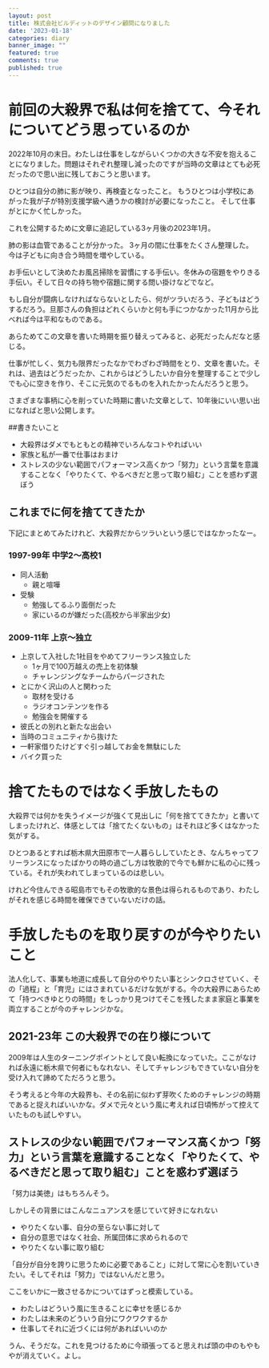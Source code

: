 ```yaml
---
layout: post
title: 株式会社ビルディットのデザイン顧問になりました
date: '2023-01-18'
categories: diary
banner_image: ""
featured: true
comments: true
published: true
---
```


# 前回の大殺界で私は何を捨てて、今それについてどう思っているのか

2022年10月の末日。わたしは仕事をしながらいくつかの大きな不安を抱えることになりました。問題はそれぞれ整理し減ったのですが当時の文章はとても必死だったので思い出に残しておこうと思います。

<!--more-->

ひとつは自分の肺に影が映り、再検査となったこと。
もうひとつは小学校にあがった我が子が特別支援学級へ通うかの検討が必要になったこと。
そして仕事がとにかく忙しかった。

これを公開するために文章に追記している3ヶ月後の2023年1月。

肺の影は血管であることが分かった。
3ヶ月の間に仕事をたくさん整理した。
今は子どもに向き合う時間を増やしている。

お手伝いとして決めたお風呂掃除を習慣にする手伝い。冬休みの宿題をやりきる手伝い。そして日々の持ち物や宿題に関する問い掛けなどでなど。

もし自分が闘病しなければならないとしたら、何がツラいだろう、子どもはどうするだろう。旦那さんの負担はどれくらいかと何も手につかなかった11月から比べれば今は平和なものである。

あらためてこの文章を書いた時期を振り替えってみると、必死だったんだなと感じる。

仕事が忙しく、気力も限界だったなかでわざわざ時間をとり、文章を書いた。それは、過去はどうだったか、これからはどうしたいか自分を整理することで少しでも心に空きを作り、そこに元気のでるものを入れたかったんだろうと思う。

さまざまな事柄に心を削っていた時期に書いた文章として、10年後にいい思い出になればと思い公開します。

##書きたいこと
* 大殺界はダメでもともとの精神でいろんなコトやればいい
* 家族と私が一番で仕事はおまけ
* ストレスの少ない範囲でパフォーマンス高くかつ「努力」という言葉を意識することなく「やりたくて、やるべきだと思って取り組む」ことを惑わず選ぼう

## これまでに何を捨ててきたか
下記にまとめてみたけれど、大殺界だからツラいという感じではなかったなー。

### 1997-99年 中学2〜高校1
* 同人活動
  * 親と喧嘩
* 受験
  * 勉強してるふり面倒だった
  * 家にいるのが嫌だった(高校から半家出少女)

### 2009-11年 上京〜独立
* 上京して入社した1社目をやめてフリーランス独立した
  * 1ヶ月で100万越えの売上を初体験
  * チャレンジングなチームからパージされた
* とにかく沢山の人と関わった
  * 取材を受ける
  * ラジオコンテンツを作る
  * 勉強会を開催する
* 彼氏との別れと新たな出会い
 * 当時のコミュニティから抜けた
 * 一軒家借りたけどすぐ引っ越してお金を無駄にした
* バイク買った

# 捨てたものではなく手放したもの

大殺界では何かを失うイメージが強くて見出しに「何を捨ててきたか」と書いてしまったけれど、体感としては「捨てたくないもの」はそれほど多くはなかった気がする。

ひとつあるとすれば栃木県大田原市で一人暮らししていたとき、なんちゃってフリーランスになったばかりの時の過ごし方は牧歌的で今でも鮮かに私の心に残っている。それが失われてしまっているのは悲しい。

けれど今住んできる昭島市でもその牧歌的な景色は得られるものであり、わたしがそれを感じる時間を確保できていないだけの話。

# 手放したものを取り戻すのが今やりたいこと

法人化して、事業も地道に成長して自分のやりたい事とシンクロさせていく、その「過程」と「育児」にはさまれているだけな気がする。今の大殺界にあらためて「持つべきゆとりの時間」をしっかり見つけてそこを残したまま家庭と事業を両立することが今のチャレンジかな。

## 2021-23年 この大殺界での在り様について

2009年は人生のターニングポイントとして良い転換になっていた。ここがなければ永遠に栃木県で何者にもなれない、そしてチャレンジもできていない自分を受け入れて諦めてただろうと思う。

そう考えると今年の大殺界も、その名前に似わず芽吹くためのチャレンジの時期であると捉えればいいかな。ダメで元々という風に考えれば日頃怖がって控えていたものも試しやすい。

## ストレスの少ない範囲でパフォーマンス高くかつ「努力」という言葉を意識することなく「やりたくて、やるべきだと思って取り組む」ことを惑わず選ぼう

「努力は美徳」はもちろんそう。

しかしその背景にはこんなニュアンスを感じていて好きになれない
* やりたくない事、自分の至らない事に対して
* 自分の意思ではなく社会、所属団体に求められるので
* やりたくない事に取り組む

「自分が自分を誇りに思うために必要であること」に対して常に心を割いていきたい。そしてそれは「努力」ではないんだと思う。

ここをいかに一致させるかについてはずっと模索している。

* わたしはどういう風に生きることに幸せを感じるか
* わたしは未来のどういう自分にワクワクするか
* 仕事してそれに近づくには何があればいいのか

うん、そうだな。これを見つけるために今頑張ってると思えれば頭の中のもやもやが消えていく。よし。
